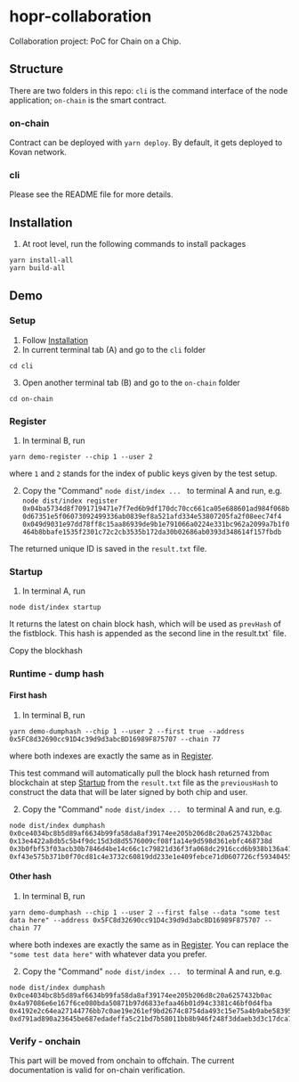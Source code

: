 # hopr-collaboration

Collaboration project: PoC for Chain on a Chip.

## Structure
There are two folders in this repo: `cli` is the command interface of the node application; `on-chain` is the smart contract.
### on-chain
Contract can be deployed with `yarn deploy`. By default, it gets deployed to Kovan network.

### cli
Please see the README file for more details.

## Installation
1. At root level, run the following commands to install packages
```
yarn install-all
yarn build-all
```

## Demo
### Setup
1. Follow [Installation](##Installation)
2. In current terminal tab (A) and go to the `cli` folder
```
cd cli
```
3. Open another terminal tab (B) and go to the `on-chain` folder
```
cd on-chain
```
### Register
1. In terminal B, run 
```
yarn demo-register --chip 1 --user 2
```
where `1` and `2` stands for the index of public keys given by the test setup. 

2. Copy the "Command" `node dist/index ... ` to terminal A and run, e.g.
`node dist/index register 0x04ba5734d8f7091719471e7f7ed6b9df170dc70cc661ca05e688601ad984f068b0d67351e5f06073092499336ab0839ef8a521afd334e53807205fa2f08eec74f4 0x049d9031e97dd78ff8c15aa86939de9b1e791066a0224e331bc962a2099a7b1f0464b8bbafe1535f2301c72c2cb3535b172da30b02686ab0393d348614f157fbdb`

The returned unique ID is saved in the `result.txt` file.

### Startup
1. In terminal A, run
```
node dist/index startup
```
It returns the latest on chain block hash, which will be used as `prevHash` of the fistblock. This hash is appended as the second line in the result.txt` file. 

Copy the blockhash

### Runtime - dump hash
#### First hash 
1. In terminal B, run
```
yarn demo-dumphash --chip 1 --user 2 --first true --address 0x5FC8d32690cc91D4c39d9d3abcBD16989F875707 --chain 77
```
where both indexes are exactly the same as in [Register](###Register).

This test command will automatically pull the block hash returned from blockchain at step [Startup](###Startup) from the `result.txt` file as the `previousHash` to construct the data that will be later signed by both chip and user.

2. Copy the "Command" `node dist/index ... ` to terminal A and run, e.g.
```
node dist/index dumphash 0x0ce4034bc8b5d89af6634b99fa58da8af39174ee205b206d8c20a6257432b0ac 0x13e4422a8db5c5b4f9dc15d3d8d5576009cf08f1a14e9d598d361ebfc468738d 0x3b0fbf53f03acb30b7846d4be14c66c1c79821d36f3fa068dc2916ccd6b938b136a41c7e581bf5e478640a96df9a7855185b9751ef9d5b92df630a9fbbe2fdb81b 0xf43e575b371b0f70cd81c4e3732c60819dd233e1e409febce71d0607726cf59340455ceb20118b5964f7a45443c15fc5a5ed2bbf2a7962faf4be85e4a6b9c0d41c
```
#### Other hash 
1. In terminal B, run
```
yarn demo-dumphash --chip 1 --user 2 --first false --data "some test data here" --address 0x5FC8d32690cc91D4c39d9d3abcBD16989F875707 --chain 77
```
where both indexes are exactly the same as in [Register](###Register).
You can replace the `"some test data here"` with whatever data you prefer.

2. Copy the "Command" `node dist/index ... ` to terminal A and run, e.g.
```
node dist/index dumphash 0x0ce4034bc8b5d89af6634b99fa58da8af39174ee205b206d8c20a6257432b0ac 0x4a97086e6e167f6ce080bda50871b97d6833efaa46b01d94c3381c46bf0d4fba 0x4192e2c64ea27144776bb7c0ae19e261ef9bd2674c8754da493c15e75a4b9abe5839537b6192bae2f02abf63554d7c47b77a609b9c3da20177e4d6a5eba98adb1c 0xd791ad890a23645be687edadeffa5c21bd7b58011bb8b946f248f3ddaeb3d3c17dca75460fdd67e275e80169b695cb2b198aa00485988fdfc8f334db6ab4da521b
```

### Verify - onchain
This part will be moved from onchain to offchain. The current documentation is valid for on-chain verification. 
